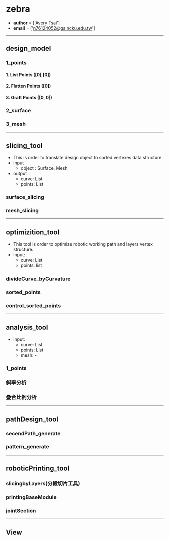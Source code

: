 # zebra

- __author__     = ['Avery Tsai']
- __email__      = ['n76124052@gs.ncku.edu.tw']

---
## design_model

### 1_points
#### 1. List Points ([0],[0])
#### 2. Flatten Points ([0])
#### 3. Graft Points ([0, 0])

### 2_surface

### 3_mesh

---
## slicing_tool
- This is order to translate design object to sorted vertexes data structure.
- input
  - object : Surface, Mesh
- output
  - curve: List
  - points: List

### surface_slicing

### mesh_slicing

---
## optimizition_tool
- This tool is order to optimize robotic working path and layers vertex structure.
- input:
  - curve: List
  - points: list

### divideCurve_byCurvature


### sorted_points
### control_sorted_points


---
## analysis_tool

- input:
  - curve: List
  - points: List
  - mesh: -

### 1_points

### 斜率分析

### 疊合比例分析

---
## pathDesign_tool

### secendPath_generate

### pattern_generate

---
## roboticPrinting_tool

### slicingbyLayers(分段切片工具)

### printingBaseModule

### jointSection

---
## View

